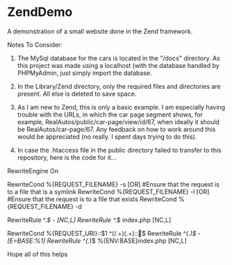 # ZendDemo
A demonstration of a small website done in the Zend framework.

Notes To Consider: 

1) The MySql database for the cars is located in the "/docs" directory. As this project was made using a localhost (with the database handled by PHPMyAdmin, just simply import the database.

2) In the Library/Zend directory, only the required files and directories are present. All else is deleted to save space.

3) As I am new to Zend, this is only a basic example. I am especially having trouble with the URLs, in which the car page segment shows, for example, RealAutos/public/car-page/view/id/67, when ideally it should be RealAutos/car-page/67. Any feedback on how to work around this would be appreciated (no really. I spent days trying to do this).

4) In case the .htaccess file in the public directory failed to transfer to this repository, here is the code for it...


RewriteEngine On

RewriteCond %{REQUEST_FILENAME} -s [OR]
#Ensure that the request is to a file that is a symlink
RewriteCond %{REQUEST_FILENAME} -l [OR]
#Ensure that the request is to a file that exists
RewriteCond %{REQUEST_FILENAME} -d

RewriteRule ^.*$ - [NC,L]
RewriteRule ^.*$ index.php [NC,L]

RewriteCond %{REQUEST_URI}::$1 ^(/.+)(.+)::$
RewriteRule ^(.*)$ - [E=BASE:%1]
RewriteRule ^(.*)$ %{ENV:BASE}index.php [NC,L]

Hope all of this helps

